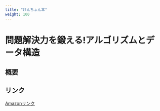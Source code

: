 ```yaml
---
title: "けんちょん本"
weight: 100
---
```

# 問題解決力を鍛える!アルゴリズムとデータ構造
## 概要

## リンク
[Amazonリンク](https://amzn.asia/d/cKqJpvo)